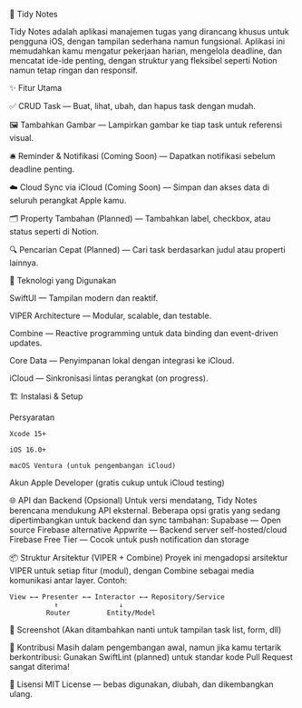 📝 Tidy Notes

Tidy Notes adalah aplikasi manajemen tugas yang dirancang khusus untuk pengguna iOS, dengan tampilan sederhana namun fungsional. Aplikasi ini memudahkan kamu mengatur pekerjaan harian, mengelola deadline, dan mencatat ide-ide penting, dengan struktur yang fleksibel seperti Notion namun tetap ringan dan responsif.

✨ Fitur Utama

  ✅ CRUD Task — Buat, lihat, ubah, dan hapus task dengan mudah.
  
  🖼️ Tambahkan Gambar — Lampirkan gambar ke tiap task untuk referensi visual.
  
  🛎️ Reminder & Notifikasi (Coming Soon) — Dapatkan notifikasi sebelum deadline penting.
  
  ☁️ Cloud Sync via iCloud (Coming Soon) — Simpan dan akses data di seluruh perangkat Apple kamu.
  
  🗂️ Property Tambahan (Planned) — Tambahkan label, checkbox, atau status seperti di Notion.
  
  🔍 Pencarian Cepat (Planned) — Cari task berdasarkan judul atau properti lainnya.


📱 Teknologi yang Digunakan

  SwiftUI — Tampilan modern dan reaktif.
  
  VIPER Architecture — Modular, scalable, dan testable.
  
  Combine — Reactive programming untuk data binding dan event-driven updates.
  
  Core Data — Penyimpanan lokal dengan integrasi ke iCloud.
  
  iCloud — Sinkronisasi lintas perangkat (on progress).

🏗️ Instalasi & Setup

  Persyaratan
  
    Xcode 15+
    
    iOS 16.0+
    
    macOS Ventura (untuk pengembangan iCloud)

  Akun Apple Developer (gratis cukup untuk iCloud testing)

🌐 API dan Backend (Opsional)
  Untuk versi mendatang, Tidy Notes berencana mendukung API eksternal. Beberapa opsi gratis yang sedang dipertimbangkan untuk backend dan sync tambahan:
    Supabase — Open source Firebase alternative
    Appwrite — Backend server self-hosted/cloud
    Firebase Free Tier — Cocok untuk push notification dan storage

📦 Struktur Arsitektur (VIPER + Combine)
  Proyek ini mengadopsi arsitektur VIPER untuk setiap fitur (modul), dengan Combine sebagai media komunikasi antar layer. Contoh:
    
    View ←→ Presenter ←→ Interactor ←→ Repository/Service
               ↑               ↓
             Router         Entity/Model

📸 Screenshot
(Akan ditambahkan nanti untuk tampilan task list, form, dll)


🤝 Kontribusi
  Masih dalam pengembangan awal, namun jika kamu tertarik berkontribusi:
  Gunakan SwiftLint (planned) untuk standar kode
  Pull Request sangat diterima!

📄 Lisensi
MIT License — bebas digunakan, diubah, dan dikembangkan ulang.

